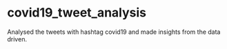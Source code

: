 # covid19_tweet_analysis
Analysed the tweets with hashtag covid19 and made insights from the data driven.
